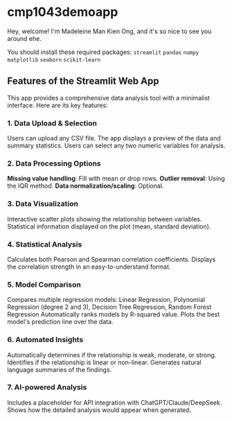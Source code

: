 # cmp1043demoapp

Hey, welcome! I'm Madeleine Man Kien Ong, and it's so nice to see you around ehe.

You should install these required packages: 
`streamlit`
`pandas`
`numpy`
`matplotlib`
`seaborn`
`scikit-learn`

## Features of the Streamlit Web App

This app provides a comprehensive data analysis tool with a minimalist interface. Here are its key features:

### 1. Data Upload & Selection
Users can upload any CSV file.
The app displays a preview of the data and summary statistics.
Users can select any two numeric variables for analysis.

### 2. Data Processing Options
**Missing value handling**: Fill with mean or drop rows.
**Outlier removal**: Using the IQR method.
**Data normalization/scaling**: Optional.

### 3. Data Visualization
Interactive scatter plots showing the relationship between variables.
Statistical information displayed on the plot (mean, standard deviation).

### 4. Statistical Analysis
Calculates both Pearson and Spearman correlation coefficients.
Displays the correlation strength in an easy-to-understand format.

### 5. Model Comparison
Compares multiple regression models: Linear Regression, Polynomial Regression (degree 2 and 3), Decision Tree Regression, Random Forest Regression
Automatically ranks models by R-squared value.
Plots the best model's prediction line over the data.

### 6. Automated Insights
Automatically determines if the relationship is weak, moderate, or strong.
Identifies if the relationship is linear or non-linear.
Generates natural language summaries of the findings.

### 7. AI-powered Analysis
Includes a placeholder for API integration with ChatGPT/Claude/DeepSeek.
Shows how the detailed analysis would appear when generated.
